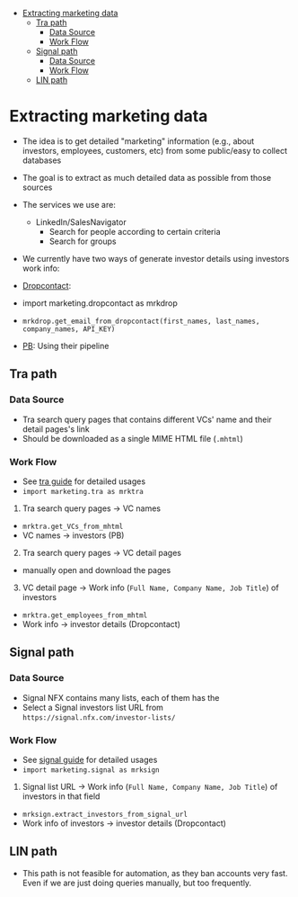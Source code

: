 <!--toc-->
   * [Extracting marketing data](#extracting-marketing-data)
      * [Tra path](#tra-path)
         * [Data Source](#data-source)
         * [Work Flow](#work-flow)
      * [Signal path](#signal-path)
         * [Data Source](#data-source-1)
         * [Work Flow](#work-flow-1)
      * [LIN path](#lin-path)


<!--tocstop-->

# Extracting marketing data

- The idea is to get detailed "marketing" information (e.g., about investors,
  employees, customers, etc) from some public/easy to collect databases
- The goal is to extract  as much detailed data as possible from those sources

- The services we use are:
  - LinkedIn/SalesNavigator
    - Search for people according to certain criteria
    - Search for groups

- We currently have two ways of generate investor details using investors work
  info:
- [Dropcontact](./dropcontact.how_to_guide.md):
- import marketing.dropcontact as mrkdrop
- `mrkdrop.get_email_from_dropcontact(first_names, last_names, company_names, API_KEY)`
- [PB](https://phantombuster.com/): Using their pipeline

## Tra path

### Data Source

- Tra search query pages that contains different VCs' name and their detail
  pages's link
- Should be downloaded as a single MIME HTML file (`.mhtml`)

### Work Flow

- See [tra guide](./tra.how_to_guide.md) for detailed usages
- `import marketing.tra as mrktra`

1. Tra search query pages -> VC names

- `mrktra.get_VCs_from_mhtml`
- VC names -> investors (PB)

2. Tra search query pages -> VC detail pages

- manually open and download the pages

3. VC detail page -> Work info (`Full Name, Company Name, Job Title`) of
   investors

- `mrktra.get_employees_from_mhtml`
- Work info -> investor details (Dropcontact)

## Signal path

### Data Source

- Signal NFX contains many lists, each of them has the
- Select a Signal investors list URL from
  `https://signal.nfx.com/investor-lists/`

### Work Flow

- See [signal guide](./signal.how_to_guide.md) for detailed usages
- `import marketing.signal as mrksign`

1. Signal list URL -> Work info (`Full Name, Company Name, Job Title`) of
   investors in that field

- `mrksign.extract_investors_from_signal_url`
- Work info of investors -> investor details (Dropcontact)

## LIN path

- This path is not feasible for automation, as they ban accounts very fast.
  Even if we are just doing queries manually, but too frequently.
